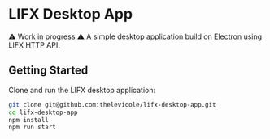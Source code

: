 # LIFX Desktop App
⚠️ Work in progress ⚠️
A simple desktop application build on [Electron](https://electronjs.org/) using LIFX HTTP API.

## Getting Started
Clone and run the LIFX desktop application:

```sh
git clone git@github.com:thelevicole/lifx-desktop-app.git
cd lifx-desktop-app
npm install
npm run start
```

